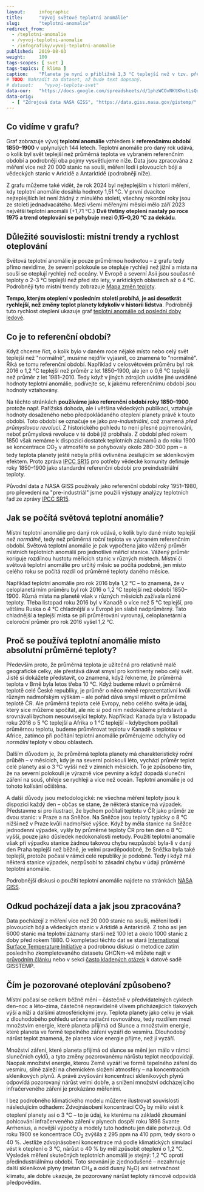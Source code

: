 ```yaml
---
layout:     infographic
title:      "Vývoj světové teplotní anomálie"
slug:       "teplotni-anomalie"
redirect_from:
  - /teplotni-anomalie
  - /vyvoj-teplotni-anomalie
  - /infografiky/vyvoj-teplotni-anomalie
published:  2019-08-03
weight:     100
tags-scopes: [ svet ]
tags-topics: [ klima ]
caption:    "Planeta je nyní o přibližně 1,3 °C teplejší než v tzv. předindustriálním období, tedy v letech 1850–1900. To je však průměrná hodnota teplotní anomálie pro celou planetu – většina míst na severní polokouli je dnes oproti referenčnímu období teplejší o 2–3 °C."
# TODO: Nahradit za dataset, až bude text dopsaný.
# dataset:    "vyvoj-teplota-svet"
data-our:   "https://docs.google.com/spreadsheets/d/1phzWCOvNKtKhstLsQdIq54pnS1jWnmTR79yrw2S0OTA/edit?usp=sharing"
data-orig:
  - [ "Zdrojová data NASA GISS", "https://data.giss.nasa.gov/gistemp/" ]
---
```


## Co vidíme v grafu?

Graf zobrazuje vývoj __teplotní anomálie__ vzhledem k __referenčnímu období 1850–1900__ v uplynulých 144 letech. Teplotní anomálie pro daný rok udává, o kolik byl svět teplejší než průměrná teplota ve vybraném referenčním období a podrobněji oba pojmy vysvětlujeme níže. Data jsou zpracována z měření více než 20 000 stanic na souši, měření lodí i plovoucích bójí a vědeckých stanic v Arktidě a Antarktidě (podrobněji níže).

Z grafu můžeme také vidět, že rok 2024 byl nejteplejším v historii měření, kdy teplotní anomálie dosáhla hodnoty 1,51 °C. V první dvacítce nejteplejších let není žádný z minulého století, všechny rekordní roky jsou ze století jednadvacátého. Mezi všemi měřenými měsíci mělo září 2023 největší teplotní anomálii (+1,71 °C.) __Dvě třetiny oteplení nastaly po roce 1975 a trend oteplování se pohybuje mezi 0,15–0,20 °C za dekádu__.

## Důležité souvislosti: místní trendy a rychlost oteplování

Světová teplotní anomálie je pouze průměrnou hodnotou – z grafu tedy přímo nevidíme, že severní polokoule se otepluje rychleji než jižní a místa na souši se oteplují rychleji než oceány. V Evropě a severní Asii jsou současné teploty o 2–3 °C teplejší než před sto lety, v arktických oblastech až o 4 °C. Podrobněji tyto místní trendy zobrazuje [Mapa změn teploty](/infografiky/mapa-zmeny-teploty).

__Tempo, kterým oteplení v posledním století probíhá, je asi desetkrát rychlejší, než změny teplot planety kdykoliv v historii lidstva__. Podrobněji tuto rychlost oteplení ukazuje graf [teplotní anomálie od poslední doby ledové](/infografiky/teplota-22000-let).

## Co je to referenční období?

Když chceme říct, o kolik bylo v daném roce nějaké místo nebo celý svět teplejší než "normálně", musíme nejdřív vyjasnit, co znamená to "normálně".
Říká se tomu referenční období. Například v celosvětovém průměru byl rok 2016 o 1,2 °C teplejší než průměr z let 1850–1900, ale jen o 0,6 °C teplejší než průměr z let 1981–2010. Tedy když v jiných zdrojích uvidíte jiné uváděné hodnoty teplotní anomálie, podívejte se, k jakému referenčnímu období jsou hodnoty vztahovány.

Na těchto stránkách __používáme jako referenční období roky 1850–1900__, protože např. Pařížská dohoda, ale i většina vědeckých publikací, vztahuje hodnoty dosaženého nebo předpokládaného oteplení planety právě k touto období. Toto období se označuje se jako *pre-industriální*, což znamená *před průmyslovou revolucí*. Z historického pohledu to není přesné pojmenování, neboť průmyslová revoluce v té době již probíhala. Z období před rokem 1850 však nemáme k dispozici dostatek teplotních záznamů a do roku 1900 se koncentrace CO<sub>2</sub> v atmosféře se pohybovaly okolo 280–300 ppm – a tedy teplota planety ještě nebyla příliš ovlivněna zesilujícím se skleníkovým efektem. Proto zpráva [IPCC SR15](https://www.ipcc.ch/sr15/) pro potřeby vědecké komunity definuje roky 1850–1900 jako standardní referenční období pro preindustriální teploty.

Původní data z NASA GISS používaly jako referenční období roky 1951–1980, pro převedení na "pre-industriál" jsme použili výstupy analýzy teplotních řad ze zprávy [IPCC SR15](https://www.ipcc.ch/sr15/).

## Jak se počítá světová teplotní anomálie?

Místní teplotní anomálie pro daný rok udává, o kolik bylo dané místo teplejší než *normálně*, tedy než průměrná roční teplota ve vybraném referenčním období. Světová teplotní anomálie je pak vypočtena jako vážený průměr místních teplotních anomálií pro jednotlivé měřicí stanice. Vážený průměr koriguje rozdílnou hustotu měřicích stanic v různých místech. Místní či světová teplotní anomálie pro určitý měsíc se počítá podobně, jen místo celého roku se počítá rozdíl od průměrné teploty daného měsíce.

Například teplotní anomálie pro rok 2016 byla 1,2 °C – to znamená, že v celoplanetárním průměru byl rok 2016 o 1,2 °C teplejší než období 1850–1900. Různá místa na planetě však v různých měsících zažívala různé teploty. Třeba listopad roku 2016 byl v Kanadě o více než 5 °C teplejší, pro většinu Ruska o 4 °C chladnější a v Evropě jen slabě nadprůměrný. Tato chladnější a teplejší místa se při průměrování vyrovnají, celoplanetární a celoroční průměr pro rok 2016 vyšel 1,2 °C.

## Proč se používá teplotní anomálie místo absolutní průměrné teploty?

Především proto, že průměrná teplota je užitečná pro relativně malé geografické celky, ale přestává dávat smysl pro kontinenty nebo celý svět. Jistě si dokážete představit, co znamená, když řekneme, že průměrná teplota v Brně byla letos třeba 10 °C. Když budeme mluvit o průměrné teplotě celé České republiky, je průměr o něco méně reprezentativní kvůli různým nadmořským výškám – ale pořád dává smysl mluvit o průměrné teplotě ČR. Ale průměrná teplota celé Evropy, nebo celého světa je údaj, který sice můžeme spočítat, ale nic si pod ním nedokážeme představit a srovnávali bychom nesouvisející teploty. Například: Kanada byla v listopadu roku 2016 o 5 °C teplejší a Afrika o 1 °C teplejší – kdybychom počítali průměrnou teplotu, budeme průměrovat teplotu v Kanadě s teplotou v Africe, zatímco při počítání teplotní anomálie průměrujeme odchylky od _normální_ teploty v obou oblastech.

Dalším důvodem je, že průměrná teplota planety má charakteristický roční průběh – v měsících, kdy je na severní polokouli léto, vychází průměr teplot celé planety asi o 3 °C vyšší než v zimních měsících. To je způsobeno tím, že na severní polokouli je výrazně více pevniny a když dopadá sluneční záření na souš, ohřeje se rychleji a více než oceán. Teplotní anomálie je od tohoto kolísání očištěna.

A další důvody jsou metodologické: ne všechna měření teploty jsou k dispozici každý den – občas se stane, že některá stanice má výpadek. Představme si pro ilustraci, že bychom počítali teplotu v ČR jako průměr ze dvou stanic: v Praze a na Sněžce. Na Sněžce jsou teploty typicky o 8 °C nižší než v Praze kvůli nadmořské výšce. Když by měla stanice na Sněžce jednodenní výpadek, vyšly by průměrné teploty ČR pro ten den o 8 °C vyšší, pouze jako důsledek nedokonalosti metody. Použití teplotní anomálie však při výpadku stanice žádnou takovou chybu nezpůsobí: byla-li v daný den Praha teplejší než běžně, je velmi pravděpodobné, že Sněžka byla také teplejší, protože počasí v rámci celé republiky je podobné. Tedy i když má některá stanice výpadek, nezpůsobí to zásadní chybu v údaji průměrné teplotní anomálie.

Podrobnější diskusi o použití teplotní anomálie najdete na stránkách [NASA GISS](https://data.giss.nasa.gov/gistemp/faq/).

## Odkud pocházejí data a jak jsou zpracována?

Data pocházejí z měření více než 20 000 stanic na souši, měření lodí i plovoucích bójí a vědeckých stanic v Arktidě a Antarktidě. Z toho asi jen 6000 stanic má teplotní záznamy starší než 100 let a okolo 1000 stanic z doby před rokem 1880. O kompletaci těchto dat se stará [International Surface Temperature Initiative](http://www.surfacetemperatures.org/) a podrobnou diskusi o metodice zatím posledního zkompletovaného datasetu GHCNm-v4 můžete najít v [průvodním článku](https://journals.ametsoc.org/view/journals/clim/31/24/jcli-d-18-0094.1.xml?tab_body=fulltext-display) nebo v sekci [často kladených otázek](https://data.giss.nasa.gov/gistemp/faq/) k datové sadě GISSTEMP.

## Čím je pozorované oteplování způsobeno?

Místní počasí se celkem běžně mění – částečně v předvídatelných cyklech den–noc a léto–zima, částečně nepravidelně vlivem přicházejících tlakových výší a níží a dalšími atmosférickými jevy. Teplota planety jako celku je však z dlouhodobého pohledu určena radiační rovnováhou, tedy rozdílem mezi množstvím  energie, které planeta přijímá od Slunce a množstvím energie, které planeta ve formě tepelného záření vyzáří do vesmíru. Dlouhodobý nárůst teplot znamená, že planeta více energie přijme, než jí vyzáří.

Množství záření, které planeta přijímá od slunce se mění jen málo v rámci slunečních cyklů, a tyto změny pozorovanému nárůstu teplot neodpovídají. Naopak množství energie, kterou Země vyzáří ve formě tepelného záření do vesmíru, silně záleží na chemickém složení atmosféry – na koncentracích skleníkových plynů. A právě zvyšování koncentrací skleníkových plynů odpovídá pozorovaný nárůst velmi dobře, a snížení množství odcházejícího infračerveného záření je prokázáno měřeními.

I bez podrobného klimatického modelu můžeme ilustrovat souvislosti následujícím odhadem: Zdvojnásobení koncentrací CO<sub>2</sub> by mělo vést k oteplení planety asi o 3 °C – to je údaj, ke kterému na základě zkoumání pohlcování infračerveného záření v plynech dospěl roku 1896 Svante Arrhenius, a novější výpočty a modely tuto hodnotu jen dále potvrzují. Od roku 1900 se koncentrace CO<sub>2</sub> zvýšila z 295 ppm na 410 ppm, tedy skoro o 40 %. Jestliže zdvojnásobení koncentrace má podle klimatických simulací vést k oteplení o 3 °C, nárůst o 40 % by měl způsobit oteplení o 1,2 °C. Výsledek měření skutečných teplotních anomálií je stejný: 1,2 °C oproti předindustriálnímu období. Toto srovnání je zjednodušené – nezahrnuje další skleníkové plyny (metan CH<sub>4</sub> a oxid dusný N<sub>2</sub>O) ani setrvačnost klimatu, ale dobře ukazuje, že pozorovaný nárůst teploty rámcově odpovídá předpovědím.
